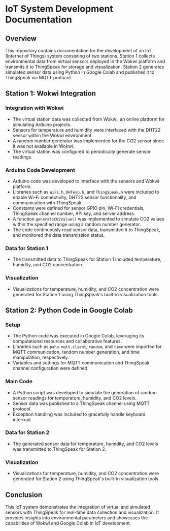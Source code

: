 # IoT System Development Documentation

## Overview
This repository contains documentation for the development of an IoT (Internet of Things) system consisting of two stations. Station 1 collects environmental data from virtual sensors deployed in the Wokwi platform and transmits it to ThingSpeak for storage and visualization. Station 2 generates simulated sensor data using Python in Google Colab and publishes it to ThingSpeak via MQTT protocol.

## Station 1: Wokwi Integration

### Integration with Wokwi
- The virtual station data was collected from Wokwi, an online platform for simulating Arduino projects.
- Sensors for temperature and humidity were interfaced with the DHT22 sensor within the Wokwi environment.
- A random number generator was implemented for the CO2 sensor since it was not available in Wokwi.
- The virtual station was configured to periodically generate sensor readings.

### Arduino Code Development
- Arduino code was developed to interface with the sensors and Wokwi platform.
- Libraries such as `WiFi.h`, `DHTesp.h`, and `ThingSpeak.h` were included to enable Wi-Fi connectivity, DHT22 sensor functionality, and communication with ThingSpeak.
- Constants were defined for sensor GPIO pin, Wi-Fi credentials, ThingSpeak channel number, API key, and server address.
- A function `generateCO2Value()` was implemented to simulate CO2 values within the specified range using a random number generator.
- The code continuously read sensor data, transmitted it to ThingSpeak, and monitored the data transmission status.

### Data for Station 1
- The transmitted data to ThingSpeak for Station 1 included temperature, humidity, and CO2 concentration.

### Visualization
- Visualizations for temperature, humidity, and CO2 concentration were generated for Station 1 using ThingSpeak's built-in visualization tools.

## Station 2: Python Code in Google Colab

### Setup
- The Python code was executed in Google Colab, leveraging its computational resources and collaborative features.
- Libraries such as `paho.mqtt.client`, `random`, and `time` were imported for MQTT communication, random number generation, and time manipulation, respectively.
- Variables and settings for MQTT communication and ThingSpeak channel configuration were defined.

### Main Code
- A Python script was developed to simulate the generation of random sensor readings for temperature, humidity, and CO2 levels.
- Sensor data was published to a ThingSpeak channel using MQTT protocol.
- Exception handling was included to gracefully handle keyboard interrupt.

### Data for Station 2
- The generated sensor data for temperature, humidity, and CO2 levels was transmitted to ThingSpeak for Station 2.

### Visualization
- Visualizations for temperature, humidity, and CO2 concentration were generated for Station 2 using ThingSpeak's built-in visualization tools.

## Conclusion
This IoT system demonstrates the integration of virtual and simulated sensors with ThingSpeak for real-time data collection and visualization. It provides insights into environmental parameters and showcases the capabilities of Wokwi and Google Colab in IoT development.


